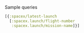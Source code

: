 

Sample queries


```clojure
[{:spacex/latest-launch
  [:spacex.launch/flight-number
   :spacex.launch/mission-name]}]  
```

